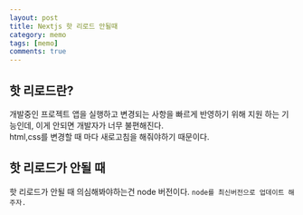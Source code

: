```yaml
---
layout: post
title: Nextjs 핫 리로드 안될때
category: memo
tags: [memo]
comments: true
---
```


## 핫 리로드란?

개발중인 프로젝트 앱을 실행하고 변경되는 사항을 빠르게 반영하기 위해 지원 하는 기능인데, 이게 안되면 개발자가 너무 불편해진다.<br/>
html,css를 변경할 때 마다 새로고침을 해줘야하기 때문이다.

## 핫 리로드가 안될 때

핫 리로드가 안될 때 의심해봐야하는건 node 버전이다. `node를 최신버전으로 업데이트 해주자.`<br/><br/>
